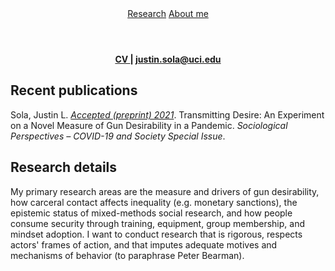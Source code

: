 <head>
  <link rel="shortcut icon" href="favicon.ico?v=BGAqyRPREE">
  <link rel="apple-touch-icon" sizes="180x180" href="icons/apple-touch-icon.png?v=BGAqyRPREE">
  <link rel="icon" type="image/png" sizes="32x32" href="icons/favicon-32x32.png?v=BGAqyRPREE">
  <link rel="icon" type="image/png" sizes="16x16" href="icons/favicon-16x16.png?v=BGAqyRPREE">
  <link rel="manifest" href="icons/site.webmanifest?v=BGAqyRPREE">
  <link rel="mask-icon" href="icons/safari-pinned-tab.svg?v=BGAqyRPREE" color="#5bbad5">
  <meta name="msapplication-TileColor" content="#da532c">
  <meta name="theme-color" content="#ffffff">
</head>

<header class="page-header" role="banner">
  <a href="{{ site.github.repository_url }}" class="btn">Research</a>  
  <a href="{{ site.github.tar_url }}" class="btn">About me</a>
</header>

<p align="center">
  <b>
    <a href="https://github.com/justinsola/justinsola.github.com/blob/master/files/CV February 2021.pdf">CV </a> | 
    <a href="justin.sola@uci.edu"> justin.sola@uci.edu  </a>
  </b>

## Recent publications

Sola, Justin L. <a href="https://github.com/justinsola/justinsola.github.com/blob/master/files/CV February 2021.pdf"> *Accepted (preprint) 2021*</a>. Transmitting Desire: An Experiment on a Novel Measure of Gun Desirability in a Pandemic. *Sociological Perspectives – COVID-19 and Society Special Issue*.

## Research details

My primary research areas are the measure and drivers of gun desirability, how carceral contact affects inequality (e.g. monetary sanctions), the epistemic status of mixed-methods social research, and how people consume security through training, equipment, group membership, and mindset adoption.  I want to conduct research that is rigorous, respects actors' frames of action, and that imputes adequate motives and mechanisms of behavior (to paraphrase Peter Bearman).
